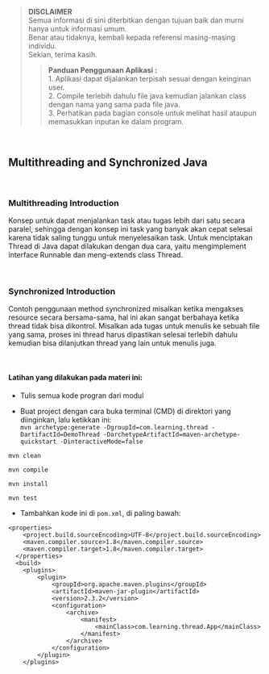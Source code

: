 >**DISCLAIMER**\
>Semua informasi di sini diterbitkan dengan tujuan baik dan murni hanya untuk informasi umum.\
>Benar atau tidaknya, kembali kepada referensi masing-masing individu.\
>Sekian, terima kasih.
>
>>**Panduan Penggunaan Aplikasi :**\
>		1. Aplikasi dapat dijalankan terpisah sesuai dengan keinginan user.\
>		2. Compile terlebih dahulu file java kemudian jalankan class dengan nama yang sama pada file java.\
>		3. Perhatikan pada bagian console untuk melihat hasil ataupun memasukkan inputan ke dalam program.

&nbsp;
## Multithreading and Synchronized Java

&nbsp;
### Multithreading Introduction
Konsep untuk dapat menjalankan task atau tugas lebih dari satu secara paralel, sehingga dengan konsep ini task yang banyak akan cepat selesai karena tidak saling tunggu untuk menyelesaikan task. Untuk menciptakan Thread di Java dapat dilakukan dengan dua cara, yaitu mengimplement interface Runnable dan meng-extends class Thread.

&nbsp;
### Synchronized Introduction
Contoh penggunaan method synchronized misalkan ketika mengakses resource secara bersama-sama, hal ini akan sangat berbahaya ketika thread tidak bisa dikontrol. Misalkan ada tugas untuk menulis ke sebuah file yang sama, proses ini thread harus dipastikan selesai terlebih dahulu kemudian bisa dilanjutkan thread yang lain untuk menulis juga.

&nbsp;
#### Latihan yang dilakukan pada materi ini:
- Tulis semua kode progran dari modul

- Buat project dengan cara buka terminal (CMD) di direktori yang diinginkan, lalu ketikkan ini:\
`mvn archetype:generate -DgroupId=com.learning.thread -DartifactId=DemoThread -DarchetypeArtifactId=maven-archetype-quickstart -DinteractiveMode=false`

`mvn clean`

`mvn compile`

`mvn install`

`mvn test`

- Tambahkan kode ini di `pom.xml`, di paling bawah:
```
<properties>
    <project.build.sourceEncoding>UTF-8</project.build.sourceEncoding>
    <maven.compiler.source>1.8</maven.compiler.source>
    <maven.compiler.target>1.8</maven.compiler.target>
  </properties>
  <build>
    <plugins>
        <plugin>
            <groupId>org.apache.maven.plugins</groupId>
            <artifactId>maven-jar-plugin</artifactId>
            <version>2.3.2</version>
            <configuration>
                <archive>
                    <manifest>
                        <mainClass>com.learning.thread.App</mainClass>
                    </manifest>
                </archive>
            </configuration>
        </plugin>
    </plugins>
```

&nbsp;